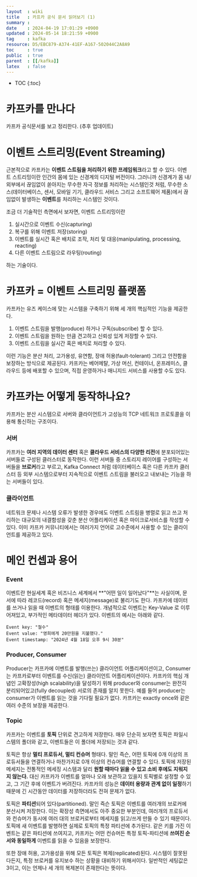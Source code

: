 ```yaml
---
layout  : wiki
title   : 카프카 공식 문서 읽어보기 (1) 
summary :  
date    : 2024-04-19 17:01:29 +0900
updated : 2024-05-14 18:21:59 +0900
tag     : kafka 
resource: D5/EBC879-A374-41EF-A167-502044C2A8A9
toc     : true
public  : true
parent  : [[/kafka]] 
latex   : false
---
```

* TOC
{:toc}

# 카프카를 만나다
카프카 공식문서를 보고 정리한다. (추후 업데이트)


# 이벤트 스트리밍(Event Streaming)
근본적으로 카프카는 **이벤트 스트림을 처리하기 위한 프레임워크**라고 할 수 있다. 이벤트 스트리밍이란 인간의 몸에 있는 신경계의 디지털 버전이다. 그러니까 신경계가 몸 내/외부에서 끊임없이 쏟아지는 무수한 자극 정보를 처리하는 시스템인것 처럼, 무수한 소스(데이터베이스, 센서, 모바일 기기, 클라우드 서비스 그리고 소프트웨어 제품)에서 끊임없이 발생하는 **이벤트**를 처리하는 시스템인 것이다.

조금 더 기술적인 측면에서 보자면, 이벤트 스트리밍이란 

1. 실시간으로 이벤트 수신(capturing)
2. 복구를 위해 이벤트 저장(storing)
3. 이벤트를 실시간 혹은 배치로 조작, 처리 및 대응(manipulating, processing, reacting)
4. 다른 이벤트 스트림으로 라우팅(routing)

하는 기술이다.

# 카프카 = 이벤트 스트리밍 플랫폼

카프카는 유즈 케이스에 맞는 시스템을 구축하기 위해 세 개의 핵심적인 기능을 제공한다.

1. 이벤트 스트림을 발행(produce) 하거나 구독(subscribe) 할 수 있다.
2. 이벤트 스트림을 원하는 만큼 견고하고 신뢰성 있게 저장할 수 있다.
3. 이벤트 스트림을 실시간 혹은 배치로 처리할 수 있다.

이런 기능은 분산 처리, 고가용성, 유연함, 장애 허용(fault-tolerant) 그리고 안전함을 보장하는 방식으로 제공된다. 카프카는 베어메탈, 가상 머신, 컨테이너, 온프레미스, 클라우드 등에 배포할 수 있으며, 직접 운영하거나 매니지드 서비스를 사용할 수도 있다.

# 카프카는 어떻게 동작하나요?
카프카는 분산 시스템으로 서버와 클라이언트가 고성능의 TCP 네트워크 프로토콜을 이용해 통신하는 구조이다. 

### 서버
카프카는 **여러 지역의 데이터 센터** 혹은 **클라우드 서비스의 다양한 리전**에 분포되어있는 서버들로 구성된 클러스터로 동작한다. 이런 서버들 중 스토리지 레이어를 구성하는 서버들을 **브로커**라고 부르고, Kafka Connect 처럼 데이터베이스 혹은 다른 카프카 클러스터 등 외부 시스템으로부터 지속적으로 이벤트 스트림을 불러오고 내보내는 기능을 하는 서버들이 있다.

### 클라이언트

네트워크 문제나 시스템 오류가 발생한 경우에도 이벤트 스트림을 병렬로 읽고 쓰고 처리하는 대규모의 내결함성을 갖춘 분산 어플리케이션 혹은 마이크로서비스를 작성할 수 있다. 이미 카프카 커뮤니티에서는 여러가지 언어로 고수준에서 사용할 수 있는 클라이언트를 제공하고 있다.

# 메인 컨셉과 용어

### Event
이벤트란 현실세계 혹은 비즈니스 세계에서 **"어떤 일이 일어났다"**는 사실이며, 문서에 따라 레코드(record) 혹은 메세지(message)로 불리기도 한다. 카프카에 데이터를 쓰거나 읽을 때 이벤트의 형태를 이용한다. 개념적으로 이벤트는 Key-Value 로 이루어져있고, 부가적인 메타데이터 헤더가 있다. 이벤트의 예시는 아래와 같다.

```
Event key: "철수"
Event value: "영희에게 20만원을 지불했다."
Event timestamp: "2024년 4월 18일 오후 9시 30분"
```

### Producer, Consumer
Producer는 카프카에 이벤트를 발행(쓰는) 클라이언트 어플리케이션이고, Consumer는 카프카로부터 이벤트를 수신(읽는) 클라이언트 어플리케이션이다. 카프카의 핵심 개념인 고확장성(high scalability)을 달성하기 위해 producer와 consumer는 완전히 분리되어있고(fully decoupled) 서로의 존재를 알지 못한다. 예를 들어 producer는 consumer가 이벤트를 읽는 것을 기다릴 필요가 없다. 카프카는 exactly once와 같은 여러 수준의 보장을 제공한다.

### Topic

카프카는 이벤트를 **토픽** 단위로 견고하게 저장한다. 매우 단순히 보자면 토픽은 파일시스템의 폴더와 같고, 이벤트들은 이 폴더에 저장되는 것과 같다. 

토픽은 항상 **멀티 프로듀서, 멀티 컨슈머** 형태다. 말인 즉슨, 어떤 토픽에 0개 이상의 프로듀서들을 연결하거나 마찬가지로 0개 이상의 컨슈머를 연결할 수 있다. 토픽에 저장된 메세지는 전통적인 메세징 시스템과 달리 **원할 때마다 읽을 수 있고 소비 후에도 지워지지 않는다.** 대신 카프카가 이벤트를 얼마나 오래 보관하고 있을지 토픽별로 설정할 수 있고, 그 기간 후에 이벤트가 버려진다. 카프카의 성능은 **데이터 용량과 관계 없이 일정**하기 때문에 긴 시간동안 데이터를 저장하더라도 전혀 문제가 없다. 

토픽은 **파티션**되어 있다(partitioned). 말인 즉슨 토픽은 이벤트를 여러개의 브로커에 분산시켜 저장한다. 이는 확장성 측면에서도 아주 중요한 부분인데, 여러개의 프로듀서와 컨슈머가 동시에 여러 대의 브로커로부터 메세지를 읽고/쓰게 만들 수 있기 때문이다. 토픽에 새 이벤트를 발행하면 실제로 토픽의 특정 파티션에 추가된다. 같은 키를 가진 이벤트는 같은 파티션에 쓰여지고, 카프카는 어떤 컨슈머든 특정 토픽-파티션에 **쓰여진 순서와 동일하게** 이벤트를 읽을 수 있음을 보장한다.

또한 장애 허용, 고가용성을 위해 모든 토픽은 복제(replicated)된다. 시스템이 잘못된다든지, 특정 브로커를 유지보수 하는 상황을 대비하기 위해서이다. 일반적인 세팅값은 3이고, 이는 언제나 세 개의 복제본이 존재한다는 뜻이다. 
